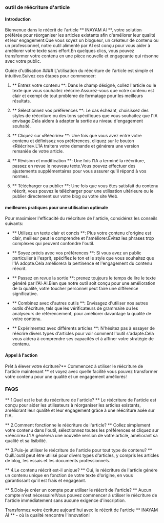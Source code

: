 ### outil de réécriture d'article

#### Introduction
Bienvenue dans le réécrit de l'article ** INAYAM AI **, votre solution préférée pour réorganiser les articles existants afin d'améliorer leur qualité et leur engagement.Que vous soyez un blogueur, un créateur de contenu ou un professionnel, notre outil alimenté par AI est conçu pour vous aider à améliorer votre texte sans effort.En quelques clics, vous pouvez transformer votre contenu en une pièce nouvelle et engageante qui résonne avec votre public.

Guide d'utilisation ####
L'utilisation du réécriture de l'article est simple et intuitive.Suivez ces étapes pour commencer:

1. ** Entrez votre contenu **: Dans le champ désigné, collez l'article ou le texte que vous souhaitez réécrire.Assurez-vous que votre contenu est clair et exempt de tout problème de formatage pour les meilleurs résultats.

2. ** Sélectionnez vos préférences **: Le cas échéant, choisissez des styles de réécriture ou des tons spécifiques que vous souhaitez que l'IA envisage.Cela aidera à adapter la sortie au niveau d'engagement souhaité.

3. ** Cliquez sur «Réécrire» **: Une fois que vous avez entré votre contenu et définissez vos préférences, cliquez sur le bouton «Réécrire».L'IA traitera votre demande et générera une version remaniée de votre article.

4. ** Révision et modification **: Une fois l'IA a terminé la réécriture, passez en revue le nouveau texte.Vous pouvez effectuer des ajustements supplémentaires pour vous assurer qu'il répond à vos normes.

5. ** Télécharger ou publier **: Une fois que vous êtes satisfait du contenu réécrit, vous pouvez le télécharger pour une utilisation ultérieure ou le publier directement sur votre blog ou votre site Web.

#### meilleures pratiques pour une utilisation optimale
Pour maximiser l'efficacité du réécriture de l'article, considérez les conseils suivants:

- ** Utilisez un texte clair et concis **: Plus votre contenu d'origine est clair, meilleur peut le comprendre et l'améliorer.Évitez les phrases trop complexes qui peuvent confondre l'outil.

- ** Soyez précis avec vos préférences **: Si vous avez un public particulier à l'esprit, spécifiez le ton et le style que vous souhaitez que l'IA adopte.Cela améliorera la pertinence et l'engagement du contenu réécrit.

- ** Passez en revue la sortie **: prenez toujours le temps de lire le texte généré par l'AI-AI.Bien que notre outil soit conçu pour une amélioration de la qualité, votre toucher personnel peut faire une différence significative.

- ** Combinez avec d'autres outils **: Envisagez d'utiliser nos autres outils d'écriture, tels que les vérificateurs de grammaire ou les analyseurs de référencement, pour améliorer davantage la qualité de votre contenu.

- ** Expérimentez avec différents articles **: N'hésitez pas à essayer de réécrire divers types d'articles pour voir comment l'outil s'adapte.Cela vous aidera à comprendre ses capacités et à affiner votre stratégie de contenu.

#### Appel à l'action
Prêt à élever votre écriture?** Commencez à utiliser le réécriture de l'article maintenant ** et voyez avec quelle facilité vous pouvez transformer votre contenu pour une qualité et un engagement améliorés!

### FAQS

** 1.Quel est le but du réécriture de l'article? **
Le réécriture de l'article est conçu pour aider les utilisateurs à réorganiser les articles existants, améliorant leur qualité et leur engagement grâce à une réécriture axée sur l'IA.

** 2.Comment fonctionne le réécriture de l'article? **
Collez simplement votre contenu dans l'outil, sélectionnez toutes les préférences et cliquez sur «réécrire».L'IA générera une nouvelle version de votre article, améliorant sa qualité et sa lisibilité.

** 3.Puis-je utiliser le réécriture de l'article pour tout type de contenu? **
Oui!L'outil peut être utilisé pour divers types d'articles, y compris les articles de blog, les essais et les documents professionnels.

** 4.Le contenu réécrit est-il unique? **
Oui, le réécriture de l'article génère un contenu unique en fonction de votre texte d'origine, en vous garantissant qu'il est frais et engageant.

** 5.Dois-je créer un compte pour utiliser le réécrit de l'article? **
Aucun compte n'est nécessaire!Vous pouvez commencer à utiliser le réécriture de l'article immédiatement sans aucune exigence d'inscription.

Transformez votre écriture aujourd'hui avec le réécrit de l'article ** INAYAM AI ** - où la qualité rencontre l'innovation!